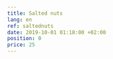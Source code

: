 ```yaml
---
title: Salted nuts
lang: en
ref: saltednuts
date: 2019-10-01 01:18:00 +02:00
position: 0
price: 25
---
```

